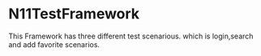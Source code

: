 # N11TestFramework

This Framework has three different test scenarious. which is login,search and add favorite scenarios. 

